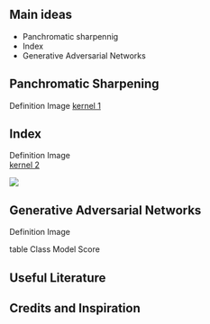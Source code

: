 ## Main ideas

* Panchromatic sharpennig 
* Index
* Generative Adversarial Networks

## Panchromatic Sharpening  
 Definition 
 Image 
 [kernel 1 ](https://www.kaggle.com/resolut/dstl-satellite-imagery-feature-detection/waterway-0-095-lb)

 
## Index
 Definition 
 Image  
 [kernel 2](https://www.kaggle.com/resolut/dstl-satellite-imagery-feature-detection/panchromatic-sharpening)
 
 
![](https://www.kaggle.io/svf/946335/41cdd3f508e0edbce109f475ecc67d1a/__results___files/__results___7_0.png) 
 
## Generative Adversarial Networks 
Definition 
Image 

table 
Class Model Score

## Useful Literature


## Credits and Inspiration 

